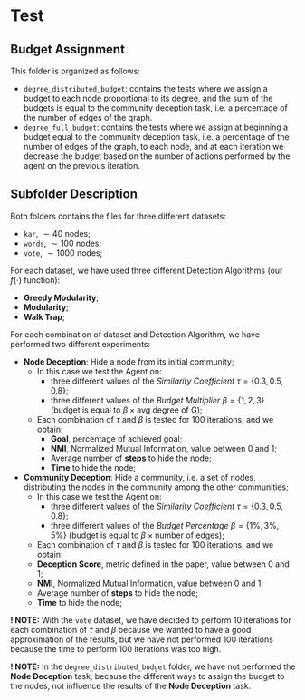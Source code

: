 # Test

## Budget Assignment

This folder is organized as follows:

- `degree_distributed_budget`: contains the tests where we assign a budget to each node proportional to its degree, and the sum of the budgets is equal to the community deception task, i.e. a percentage of the number of edges of the graph.
- `degree_full_budget`: contains the tests where we assign at beginning a budget equal to the community deception task, i.e. a percentage of the number of edges of the graph, to each node, and at each iteration we decrease the budget based on the number of actions performed by the agent on the previous iteration.

## Subfolder Description

Both folders contains the files for three different datasets:

- `kar`, $\sim 40$ nodes;
- `words`, $\sim 100$ nodes;
- `vote`, $\sim 1000$ nodes;

For each dataset, we have used three different Detection Algorithms (our $f(\cdot)$ function):

- **Greedy Modularity**;
- **Modularity**;
- **Walk Trap**;

For each combination of dataset and Detection Algorithm, we have performed two different experiments:

- **Node Deception**: Hide a node from its initial community;
  - In this case we test the Agent on:
    - three different values of the *Similarity Coefficient* $\tau = \{0.3, 0.5, 0.8\}$;
    - three different values of the *Budget Multiplier* $\beta = \{1, 2, 3\}$ (budget is equal to $\beta \times \text{avg degree of G}$);
  - Each combination of $\tau$ and $\beta$ is tested for 100 iterations, and we obtain:
    - **Goal**, percentage of achieved goal;
    - **NMI**, Normalized Mutual Information, value between 0 and 1;
    - Average number of **steps** to hide the node;
    - **Time** to hide the node;
- **Community Deception**: Hide a community, i.e. a set of nodes, distributing the nodes in the community among the other communities;
  - In this case we test the Agent on:
    - three different values of the *Similarity Coefficient* $\tau = \{0.3, 0.5, 0.8\}$;
    - three different values of the *Budget Percentage* $\beta = \{1\%, 3\%, 5\%\}$ (budget is equal to $\beta \times \text{number of edges}$);
  - Each combination of $\tau$ and $\beta$ is tested for 100 iterations, and we obtain:
  - **Deception Score**, metric defined in the paper, value between 0 and 1;
  - **NMI**, Normalized Mutual Information, value between 0 and 1;
  - Average number of **steps** to hide the node;
  - **Time** to hide the node;

**! NOTE:** With the `vote` dataset, we have decided to perform 10 iterations for each combination of $\tau$ and $\beta$ because we wanted to have a good approximation of the results, but we have not performed 100 iterations because the time to perform 100 iterations was too high.

**! NOTE:** In the `degree_distributed_budget` folder, we have not performed the **Node Deception** task, because the different ways to assign the budget to the nodes, not influence the results of the **Node Deception** task.  